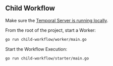 ## Child Workflow
Make sure the [Temporal Server is running locally](https://docs.temporal.io/docs/server/quick-install).

From the root of the project, start a Worker:

```bash
go run child-workflow/worker/main.go
```

Start the Workflow Execution:

```bash
go run child-workflow/starter/main.go
```
